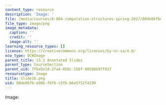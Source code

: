 ```yaml
---
content_type: resource
description: 'Image: '
file: /media/courses/6-004-computation-structures-spring-2017/00de86fbe80bf6f6c5fbb6e5f52f4199_Slide16.png
file_type: image/png
image_metadata:
  caption: ''
  credit: ''
  image-alt: ''
learning_resource_types: []
license: https://creativecommons.org/licenses/by-nc-sa/4.0/
ocw_type: OCWImage
parent_title: 13.1 Annotated Slides
parent_type: CourseSection
parent_uid: 7fba5e1d-2fa4-056c-150f-90508b97f937
resourcetype: Image
title: Slide16.png
uid: 00de86fb-e80b-f6f6-c5fb-b6e5f52f4199
---
```

Image: 